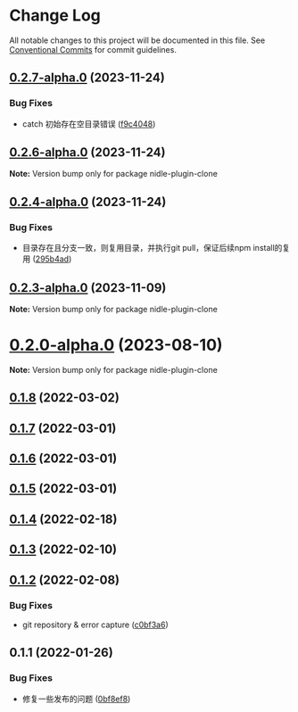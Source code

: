 # Change Log

All notable changes to this project will be documented in this file.
See [Conventional Commits](https://conventionalcommits.org) for commit guidelines.

## [0.2.7-alpha.0](https://github.com/yanuoda/nidle/compare/v0.2.6-alpha.0...v0.2.7-alpha.0) (2023-11-24)


### Bug Fixes

* catch 初始存在空目录错误 ([f9c4048](https://github.com/yanuoda/nidle/commit/f9c4048f0df5362157e73fc22045f3ab3c6dfd39))





## [0.2.6-alpha.0](https://github.com/yanuoda/nidle/compare/v0.2.5-alpha.0...v0.2.6-alpha.0) (2023-11-24)

**Note:** Version bump only for package nidle-plugin-clone





## [0.2.4-alpha.0](https://github.com/yanuoda/nidle/compare/v0.2.3-alpha.0...v0.2.4-alpha.0) (2023-11-24)


### Bug Fixes

* 目录存在且分支一致，则复用目录，并执行git pull，保证后续npm install的复用 ([295b4ad](https://github.com/yanuoda/nidle/commit/295b4adec601a5f6970a10a5bb9e45e806a26a86))





## [0.2.3-alpha.0](https://github.com/yanuoda/nidle/compare/v0.2.2-alpha.0...v0.2.3-alpha.0) (2023-11-09)

**Note:** Version bump only for package nidle-plugin-clone





# [0.2.0-alpha.0](https://github.com/yanuoda/nidle/compare/v0.1.8...v0.2.0-alpha.0) (2023-08-10)

**Note:** Version bump only for package nidle-plugin-clone





## [0.1.8](https://github.com/yanuoda/nidle/compare/v0.1.7...v0.1.8) (2022-03-02)



## [0.1.7](https://github.com/yanuoda/nidle/compare/v0.1.6...v0.1.7) (2022-03-01)



## [0.1.6](https://github.com/yanuoda/nidle/compare/v0.1.5...v0.1.6) (2022-03-01)



## [0.1.5](https://github.com/yanuoda/nidle/compare/v0.1.4...v0.1.5) (2022-03-01)



## [0.1.4](https://github.com/yanuoda/nidle/compare/v0.1.3...v0.1.4) (2022-02-18)



## [0.1.3](https://github.com/yanuoda/nidle/compare/v0.1.2...v0.1.3) (2022-02-10)



## [0.1.2](https://github.com/yanuoda/nidle/compare/v0.1.1...v0.1.2) (2022-02-08)


### Bug Fixes

* git repository & error capture ([c0bf3a6](https://github.com/yanuoda/nidle/commit/c0bf3a649ff5410185158364e0d57430a9f3a211))



## 0.1.1 (2022-01-26)


### Bug Fixes

* 修复一些发布的问题 ([0bf8ef8](https://github.com/yanuoda/nidle/commit/0bf8ef8b15bfd7c8e2bbac7eaf1c8506356c74ab))
